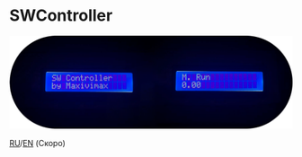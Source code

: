 # SWController
 
![IMG](./ReadMe.png "SWC")

[RU](https://github.com/maxivimax/SWController/blob/main/README.md)/[EN](https://github.com/maxivimax/SWController/blob/main/READMEen.md) (Скоро)
